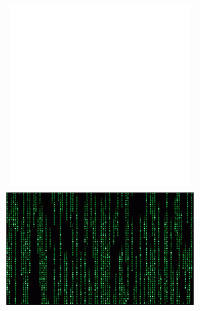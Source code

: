 <p align="center">
<img src="https://github.com/Abrar-04/Abrar-04/blob/master/%23gif/code.gif">
</p>

<p align="center">
 <img src="https://github.com/Abrar-04/Abrar-04/blob/master/%23gif/matrix.gif">
</p>
